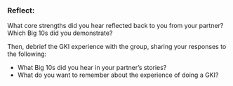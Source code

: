 ### Reflect:

What core strengths did you hear reflected back to you from your partner? Which Big 10s did you demonstrate? 

Then, debrief the GKI experience with the group, sharing your responses to the following:
* What Big 10s did you hear in your partner’s stories?
* What do you want to remember about the experience of doing a GKI?
